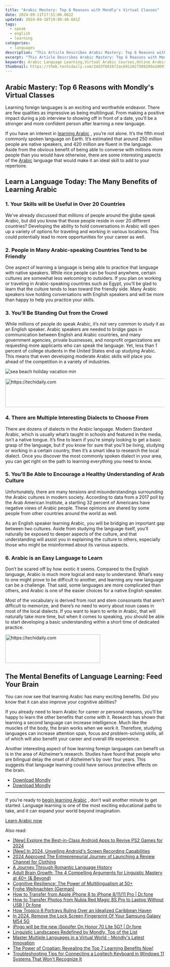 ```yaml
---
title: "Arabic Mastery: Top 6 Reasons with Mondly's Virtual Classes"
date: 2024-09-11T17:51:06.062Z
updated: 2024-09-16T19:00:40.681Z
tags:
  - speak
  - english
  - learning
categories:
  - languages
description: "This Article Describes Arabic Mastery: Top 6 Reasons with Mondly's Virtual Classes"
excerpt: "This Article Describes Arabic Mastery: Top 6 Reasons with Mondly's Virtual Classes"
keywords: Arabic Language Learning,Virtual Arabic Courses,Online Arabic Education,Mondly Language Lessons,Improve Arabic Skills,Arabic Mastery Through Technology,Best Practices for Learning Arabic Online
thumbnail: https://thmb.techidaily.com/2dd3f6016f2ac6912827509209a1009782287114c5fe49411fd5c4ce5c94643b.jpg
---
```


## Arabic Mastery: Top 6 Reasons with Mondly's Virtual Classes

 Learning foreign languages is an exciting and worthwhile endeavor. There are few qualities as impressive as being multilingual. From making a positive impact during a job interview to showing off in front of a date, you’ll be a stronger and more confident person after learning a new language.

 If you have an interest in [learning Arabic](https://shop.mondly.com/affiliate.php?ACCOUNT=ATISTUDI&AFFILIATE=108875&PATH=https://www.mondly.com?AFFILIATE=108875) , you’re not alone. It’s the fifth most commonly spoken language on Earth. It’s estimated that around 250 million people are native speakers, and 420 million are fluent in the language. Aside from the obvious benefit of being able to converse with millions more people than you would have otherwise, there are some interesting aspects of the [Arabic](https://shop.mondly.com/affiliate.php?ACCOUNT=ATISTUDI&AFFILIATE=108875&PATH=https://www.mondly.com?AFFILIATE=108875) language that would make it an ideal skill to add to your repertoire.

## Learn a Language Today: The Many Benefits of Learning Arabic

### 1\. Your Skills will be Useful in Over 20 Countries

 We’ve already discussed that millions of people around the globe speak Arabic, but did you know that those people reside in over 20 different countries? Developing the ability to hold conversations in Arabic will open up a variety of options for traveling and working in various locations. This could potentially lead to more opportunities for your career as well.

### 2\. People in Many Arabic-speaking Countries Tend to be Friendly

 One aspect of learning a language is being able to practice that language with native speakers. While nice people can be found anywhere, certain cultures are somewhat less welcoming to outsiders. If you plan on working or traveling in Arabic-speaking countries such as Egypt, you’ll be glad to learn that the culture tends to lean toward the friendly side. Many Arabic speakers love holding conversations with English speakers and will be more than happy to help you practice your skills.

### 3\. You’ll Be Standing Out from the Crowd

 While millions of people do speak Arabic, it’s not very common to study it as an English speaker. Arabic speakers are needed to bridge gaps in communication between English and Arabic countries, and many government agencies, private businesses, and nonprofit organizations are requesting more applicants who can speak the language. Yet, less than 1 percent of college students in the United States end up studying Arabic. This means that even developing moderate Arabic skills will place you ahead of the competition in a variety of industries.

![sea beach holiday vacation min](https://edge.mondly.com/blog/wp-content/uploads/2018/01/sea-beach-holiday-vacation-min.jpg "6 Exciting Reasons To Learn Arabic 2")

<!-- affiliate ads begin -->
<a href="https://unicoeye.pxf.io/c/5597632/2134235/18498" target="_top" id="2134235">
  <img src="//a.impactradius-go.com/display-ad/18498-2134235" border="0" alt="https://techidaily.com" width="728" height="90"/>
</a>
<img height="0" width="0" src="https://unicoeye.pxf.io/i/5597632/2134235/18498" style="position:absolute;visibility:hidden;" border="0" />
<!-- affiliate ads end -->

### 4\. There are Multiple Interesting Dialects to Choose From

 There are dozens of dialects in the Arabic language. Modern Standard Arabic, which is usually what’s taught in schools and featured in the media, isn’t a native tongue. It’s fine to learn if you’re simply looking to get a basic grasp of the language, but if you know for sure that you’ll be living, studying or working in a certain country, then it’s a smart idea to research the local dialect. Once you discover the most commonly spoken dialect in your area, you can get right on the path to learning everything you need to know.

### 5\. You’ll Be Able to Encourage a Healthy Understanding of Arab Culture

 Unfortunately, there are many tensions and misunderstandings surrounding the Arabic cultures in modern society. According to data from a 2017 poll by the Arab American Institute, a startling 32 percent of Americans have negative views of Arabic people. These opinions are shared by some people from other countries around the world as well.

 As an English speaker learning Arabic, you will be bridging an important gap between two cultures. Aside from studying the language itself, you’ll naturally be exposed to deeper aspects of the culture, and that understanding will assist you in explaining the culture to others, especially those who might be misinformed about its various aspects.

### 6\. Arabic is an Easy Language to Learn

 Don’t be scared off by how exotic it seems. Compared to the English language, Arabic is much more logical and easy to understand. What’s easy to one might prove to be difficult to another, and learning any new language can be a challenge. That said, some languages are more complicated than others, and Arabic is one of the easier choices for a native English speaker.

 Most of the vocabulary is derived from root and stem consonants that aren’t difficult to memorize, and there’s no need to worry about noun cases in most of the local dialects. If you want to learn to write in Arabic, that will naturally take more time, but when it comes to speaking, you should be able to start developing a basic understanding within a short time of dedicated practice.

<!-- affiliate ads begin -->
<a href="https://wigfever.sjv.io/c/5597632/2005184/22899" target="_top" id="2005184">
  <img src="//a.impactradius-go.com/display-ad/22899-2005184" border="0" alt="https://techidaily.com" width="300" height="90"/>
</a>
<img height="0" width="0" src="https://wigfever.sjv.io/i/5597632/2005184/22899" style="position:absolute;visibility:hidden;" border="0" />
<!-- affiliate ads end -->

## The Mental Benefits of Language Learning: Feed Your Brain

 You can now see that learning Arabic has many exciting benefits. Did you know that it can also improve your cognitive abilities?

 If you already need to learn Arabic for career or personal reasons, you’ll be happy to learn the other benefits that come with it. Research has shown that learning a second language can increase intelligence. Much like the muscles of the body, the brain works when we work it. Therefore, studying languages can increase attention span, focus and problem-solving skills, all of which will also benefit your career and overall life experience.

 Another interesting aspect of how learning foreign languages can benefit us is in the area of Alzheimer’s research. Studies have found that people who are bilingual delay the onset of Alzheimer’s by over four years. This suggests that language learning could have serious protective effects on the brain.

* [Download Mondly](https://www.facebook.com/sharer/sharer.php?u=https%3A%2F%2Fwww.mondly.com%2Fblog%2F6-reasons-learn-arabic%2F&t=6+Exciting+Reasons+to+Learn+Arabic "Share on Facebook")
* [Download Mondly](https://shop.mondly.com/affiliate.php?ACCOUNT=ATISTUDI&AFFILIATE=108875&PATH=https://www.mondly.com?AFFILIATE=108875)

---

 If you’re ready to [begin learning Arabic](https://shop.mondly.com/affiliate.php?ACCOUNT=ATISTUDI&AFFILIATE=108875&PATH=https://www.mondly.com?AFFILIATE=108875) , don’t wait another minute to get started. Language learning is one of the most exciting educational paths to take, and it can expand your world beyond imagination.

[Learn Arabic now](https://adjt.mondly.com/5ixfg4k?campaign=blog-post-id-913&fallback=https%3A%2F%2Fapp.mondly.com%3Futm%5Fmedium%3Dblog%5Fblog-post-id-913%26utm%5Fsource%3Dblog-post-id-913&redirect%5Fmacos=https%3A%2F%2Fapp.mondly.com%3Futm%5Fmedium%3Dblog%5Fblog-post-id-913%26utm%5Fsource%3Dblog-post-id-913&redirect%5Fandroid=https%3A%2F%2Fplay.google.com%2Fstore%2Fapps%2Fdetails%3Fid%3Dcom.atistudios.mondly.languages%3Futm%5Fmedium%3Dblog%5Fblog-post-id-913%26utm%5Fsource%3Dblog-post-id-913&redirect%5Fios=https%3A%2F%2Fapps.apple.com%2Fapp%2Fapple-store%2Fid987873536%3Fpt%3D78954800%26ct%3Dblog-post-id-913%26mt%3D8 "Learn Arabic now")

<ins class="adsbygoogle"
     style="display:block"
     data-ad-format="autorelaxed"
     data-ad-client="ca-pub-7571918770474297"
     data-ad-slot="1223367746"></ins>

<ins class="adsbygoogle"
     style="display:block"
     data-ad-client="ca-pub-7571918770474297"
     data-ad-slot="8358498916"
     data-ad-format="auto"
     data-full-width-responsive="true"></ins>

<span class="atpl-alsoreadstyle">Also read:</span>
<div><ul>
<li><a href="https://screen-mirroring-recording.techidaily.com/new-explore-the-best-in-class-android-apps-to-revive-ps2-games-for-2024/"><u>[New] Explore the Best-in-Class Android Apps to Revive PS2 Games for 2024</u></a></li>
<li><a href="https://visual-screen-recording.techidaily.com/new-in-2024-unveiling-androids-screen-recording-capabilities/"><u>[New] In 2024, Unveiling Android's Screen Recording Capabilities</u></a></li>
<li><a href="https://some-approaches.techidaily.com/2024-approved-the-entrepreneurial-journey-of-launching-a-review-channel-for-clothing/"><u>2024 Approved The Entrepreneurial Journey of Launching a Review Channel for Clothing</u></a></li>
<li><a href="https://mondly-stories.techidaily.com/a-journey-through-romantic-language-history/"><u>A Journey Through Romantic Language History</u></a></li>
<li><a href="https://mondly-stories.techidaily.com/adult-brain-growth-the-4-compelling-arguments-for-linguistic-mastery-at-40plus-and-beyond/"><u>Adult Brain Growth: The 4 Compelling Arguments for Linguistic Mastery at 40+ (& Beyond)</u></a></li>
<li><a href="https://mondly-stories.techidaily.com/cognitive-resilience-the-power-of-multilingualism-at-50plus/"><u>Cognitive Resilience: The Power of Multilingualism at 50+</u></a></li>
<li><a href="https://mondly-stories.techidaily.com/frohe-weihnachten-german/"><u>Frohe Weihnachten (German)</u></a></li>
<li><a href="https://iphone-transfer.techidaily.com/how-to-transfer-from-apple-iphone-8-to-iphone-81111-pro-drfone-by-drfone-transfer-from-ios/"><u>How to Transfer from Apple iPhone 8 to iPhone 8/11/11 Pro | Dr.fone</u></a></li>
<li><a href="https://android-transfer.techidaily.com/how-to-transfer-photos-from-nubia-red-magic-8s-pro-to-laptop-without-usb-drfone-by-drfone-transfer-from-android-transfer-from-android/"><u>How to Transfer Photos from Nubia Red Magic 8S Pro to Laptop Without USB | Dr.fone</u></a></li>
<li><a href="https://buynow-info.techidaily.com/how-tropico-6-portrays-ruling-over-an-idealized-caribbean-haven/"><u>How Tropico 6 Portrays Ruling Over an Idealized Caribbean Haven</u></a></li>
<li><a href="https://android-unlock.techidaily.com/in-2024-remove-the-lock-screen-fingerprint-of-your-samsung-galaxy-m54-5g-by-drfone-android/"><u>In 2024, Remove the Lock Screen Fingerprint Of Your Samsung Galaxy M54 5G</u></a></li>
<li><a href="https://pokemon-go-android.techidaily.com/ipogo-will-be-the-new-ispoofer-on-honor-70-lite-5g-drfone-by-drfone-virtual-android/"><u>iPogo will be the new iSpoofer On Honor 70 Lite 5G? | Dr.fone</u></a></li>
<li><a href="https://mondly-stories.techidaily.com/linguistic-landscapes-redefined-by-mondly-top-of-the-list/"><u>Linguistic Landscapes Redefined by Mondly, Top of the List</u></a></li>
<li><a href="https://mondly-stories.techidaily.com/master-multiple-languages-in-a-virtual-world-mondlys-latest-innovation/"><u>Master Multiple Languages in a Virtual World - Mondly's Latest Innovation</u></a></li>
<li><a href="https://mondly-stories.techidaily.com/the-power-of-croatian-revealing-the-top-7-learning-benefits-now/"><u>The Power of Croatian: Revealing the Top 7 Learning Benefits Now!</u></a></li>
<li><a href="https://tech-savvy.techidaily.com/troubleshooting-tips-for-connecting-a-logitech-keyboard-in-windows-11-systems-that-wont-recognize-it/"><u>Troubleshooting Tips for Connecting a Logitech Keyboard in Windows 11 Systems That Won't Recognize It</u></a></li>
</ul></div>

